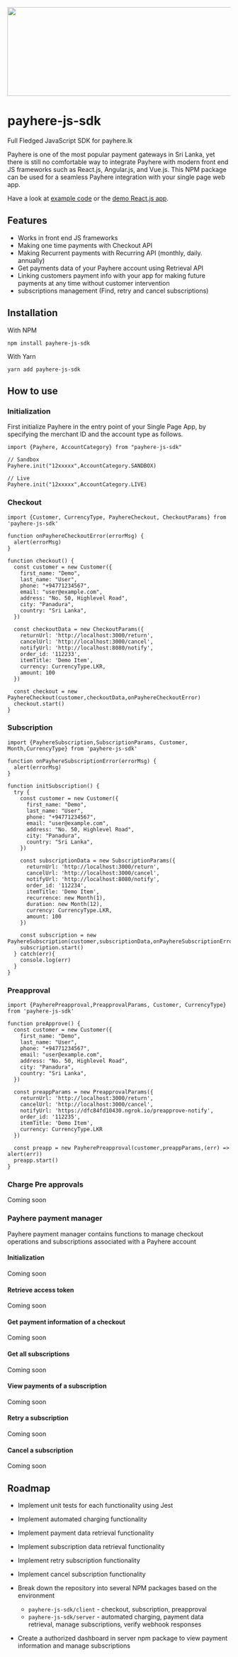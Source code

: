 <p align="center">
  <img width="600" height="200" width="400" src="./src/static/payhere_logo.png">
</p>

# payhere-js-sdk

Full Fledged JavaScript SDK for payhere.lk

Payhere is one of the most popular payment gateways in Sri Lanka, yet there is still no comfortable way to integrate Payhere with modern front end JS frameworks such as
React.js, Angular.js, and Vue.js. This NPM package can be used for a seamless Payhere integration with your single page web app.

Have a look at [example code](/examples) or the [demo React.js app](https://pavindulakshan.github.io/payhere-js-sdk/).

## Features

- Works in front end JS frameworks
- Making one time payments with Checkout API
- Making Recurrent payments with Recurring API (monthly, daily. annually)
- Get payments data of your Payhere account using Retrieval API
- Linking customers payment info with your app for making future payments at any time without customer intervention
- subscriptions management (Find, retry and cancel subscriptions)

## Installation

With NPM

```
npm install payhere-js-sdk
```

With Yarn

```
yarn add payhere-js-sdk
```

## How to use

### Initialization

First initialize Payhere in the entry point of your Single Page App, by specifying the merchant ID and the account type as follows.

```
import {Payhere, AccountCategory} from "payhere-js-sdk"

// Sandbox
Payhere.init("12xxxxx",AccountCategory.SANDBOX)

// Live
Payhere.init("12xxxxx",AccountCategory.LIVE)
```

### Checkout

```
import {Customer, CurrencyType, PayhereCheckout, CheckoutParams} from 'payhere-js-sdk'

function onPayhereCheckoutError(errorMsg) {
  alert(errorMsg)
}

function checkout() {
  const customer = new Customer({
    first_name: "Demo",
    last_name: "User",
    phone: "+94771234567",
    email: "user@example.com",
    address: "No. 50, Highlevel Road",
    city: "Panadura",
    country: "Sri Lanka",
  })

  const checkoutData = new CheckoutParams({
    returnUrl: 'http://localhost:3000/return',
    cancelUrl: 'http://localhost:3000/cancel',
    notifyUrl: 'http://localhost:8080/notify',
    order_id: '112233',
    itemTitle: 'Demo Item',
    currency: CurrencyType.LKR,
    amount: 100
  })

  const checkout = new PayhereCheckout(customer,checkoutData,onPayhereCheckoutError)
  checkout.start()
}
```

### Subscription

```
import {PayhereSubscription,SubscriptionParams, Customer, Month,CurrencyType} from 'payhere-js-sdk'

function onPayhereSubscriptionError(errorMsg) {
  alert(errorMsg)
}

function initSubscription() {
  try {
    const customer = new Customer({
      first_name: "Demo",
      last_name: "User",
      phone: "+94771234567",
      email: "user@example.com",
      address: "No. 50, Highlevel Road",
      city: "Panadura",
      country: "Sri Lanka",
    })

    const subscriptionData = new SubscriptionParams({
      returnUrl: 'http://localhost:3000/return',
      cancelUrl: 'http://localhost:3000/cancel',
      notifyUrl: 'http://localhost:8080/notify',
      order_id: '112234',
      itemTitle: 'Demo Item',
      recurrence: new Month(1),
      duration: new Month(12),
      currency: CurrencyType.LKR,
      amount: 100
    })

    const subscription = new PayhereSubscription(customer,subscriptionData,onPayhereSubscriptionError)
    subscription.start()
  } catch(err){
    console.log(err)
  }
}
```

### Preapproval

```
import {PayherePreapproval,PreapprovalParams, Customer, CurrencyType} from 'payhere-js-sdk'

function preApprove() {
  const customer = new Customer({
    first_name: "Demo",
    last_name: "User",
    phone: "+94771234567",
    email: "user@example.com",
    address: "No. 50, Highlevel Road",
    city: "Panadura",
    country: "Sri Lanka",
  })

  const preappParams = new PreapprovalParams({
    returnUrl: 'http://localhost:3000/return',
    cancelUrl: 'http://localhost:3000/cancel',
    notifyUrl: 'https://dfc84fd10430.ngrok.io/preapprove-notify',
    order_id: '112235',
    itemTitle: 'Demo Item',
    currency: CurrencyType.LKR
  })

  const preapp = new PayherePreapproval(customer,preappParams,(err) => alert(err))
  preapp.start()
}
```

### Charge Pre approvals

Coming soon

### Payhere payment manager

Payhere payment manager contains functions to manage checkout operations and subscriptions associated with a Payhere account

#### Initialization

Coming soon

#### Retrieve access token

Coming soon

#### Get payment information of a checkout

Coming soon

#### Get all subscriptions

Coming soon

#### View payments of a subscription

Coming soon

#### Retry a subscription

Coming soon

#### Cancel a subscription

Coming soon

## Roadmap

- Implement unit tests for each functionality using Jest

- Implement automated charging functionality

- Implement payment data retrieval functionality

- Implement subscription data retrieval functionality

- Implement retry subscription functionality

- Implement cancel subscription functionality

- Break down the repository into several NPM packages based on the environment

  - `payhere-js-sdk/client` - checkout, subscription, preapproval
  - `payhere-js-sdk/server` - automated charging, payment data retrieval, manage subscriptions, verify webhook responses

- Create a authorized dashboard in server npm package to view payment information and manage subscriptions

<!-- ## Contributing

This package is still in its early stages. All conributions are highly welcome.
Please read the [contributing guide](CONTRIBUTING.md) to get started. -->
